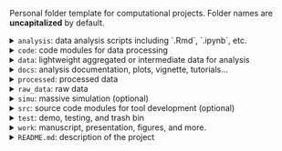 Personal folder template for computational projects. Folder names are **uncapitalized** by default.


<!-- analysis -->
<details>
<summary>
<code>analysis</code>: data analysis scripts including `.Rmd`, `.ipynb`, etc.
</summary>
</details>


<!-- code -->
<details>
<summary>
<code>code</code>: code modules for data processing
</summary>
<ul>
    <li><code>script</code>:  scripts for data processing</li>
    <li><code>TOOLS</code>: other downloaded tools or pipelines</li>
</ul>
</details>


<!-- data -->
<details>
<summary>
<code>data</code>: lightweight aggregated or intermediate data for analysis
</summary>
<ul>
    <li><code>bed</code></li>
    <li><code>de</code></li>
    <li><code>decon</code></li>
    <li><code>enrich</code></li>
    <li><code>expr</code></li>
    <li><code>meth</code></li>
    <li><code>meta</code></li>
    <li><code>simu</code></li>
    <li><code>save</code></li>
</ul>
</details>


<!-- docs -->
<details>
<summary>
<code>docs</code>: analysis documentation, plots, vignette, tutorials...
</summary>
<ul>
    <li><code>plot</code>: PNG, PDF files</li>
    <li><code>vignette</code>: tutorials</li>
</ul>
</details>


<!-- processed -->
<details>
<summary>
<code>processed</code>: processed data
</summary>
<ul>
    <li><code>bam</code></li>
    <li><code>count</code></li>
    <li><code>log</code></li>
    <li><code>qc</code></li>
    <li><code>idx</code></li>
    <li><code>reads</code></li>
    <li><code>ref</code></li>
    <li><code>vcf</code></li>
    <li><code>README.md</code>: log the processing pipeline, reference genome, etc.</li>
</ul>
</details>


<!-- raw data -->
<details>
<summary>
<code>raw_data</code>: raw data
</summary>
</details>


<!-- simulation -->
<details>
<summary>
<code>simu</code>: massive simulation (optional)
</summary>
<ul>
    <li><code>sim_YYMMDD_PARAM</code>: simulation data named by date and/or parameter </li>
</ul>
</details>


<!-- src -->
<details>
<summary>
<code>src</code>: source code modules for tool development (optional)
</summary>
</details>


<!-- test -->
<details>
<summary>
<code>test</code>: demo, testing, and trash bin
</summary>
</details>


<!-- work -->
<details>
<summary>
<code>work</code>: manuscript, presentation, figures, and more.
</summary>
</details>


<!-- README -->
<details>
<summary>
<code>README.md</code>: description of the project
</summary>
</details>

